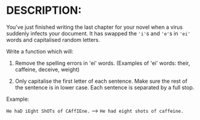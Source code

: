 # DESCRIPTION:

You've just finished writing the last chapter for your novel when a virus suddenly infects your document. It has swapped the `'i'`s and `'e'`s in `'ei'` words and capitalised random letters.

Write a function which will:

1. Remove the spelling errors in 'ei' words. (Examples of 'ei' words: their, caffeine, deceive, weight)

2. Only capitalise the first letter of each sentence. Make sure the rest of the sentence is in lower case. Each sentence is separated by a full stop.

Example:

`He haD iEght ShOTs of CAffIEne.` --> `He had eight shots of caffeine.`

